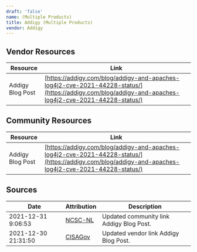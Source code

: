 ```yaml
---
draft: 'false'
name: (Multiple Products)
title: Addigy (Multiple Products)
vendor: Addigy
---
```


## Vendor Resources
| Resource | Link |
| --- | --- |
| Addigy Blog Post | [https://addigy.com/blog/addigy-and-apaches-log4j2-cve-2021-44228-status/](https://addigy.com/blog/addigy-and-apaches-log4j2-cve-2021-44228-status/) |

## Community Resources
| Resource | Link |
| --- | --- |
| Addigy Blog Post | [https://addigy.com/blog/addigy-and-apaches-log4j2-cve-2021-44228-status/](https://addigy.com/blog/addigy-and-apaches-log4j2-cve-2021-44228-status/) |


## Sources
| Date | Attribution | Description |
| --- | --- | --- |
| 2021-12-31 9:06:53 | [NCSC-NL](https://github.com/NCSC-NL/log4shell/blob/main/software/README.md) | Updated community link Addigy Blog Post.  |
| 2021-12-30 21:31:50 | [CISAGov](https://raw.githubusercontent.com/cisagov/log4j-affected-db/develop/README.md) | Updated vendor link Addigy Blog Post.  |

